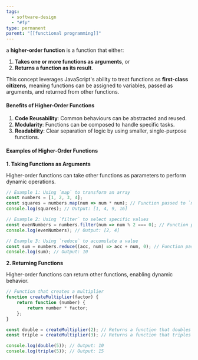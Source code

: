 ```yaml
---
tags:
  - software-design
  - "#fp"
type: permanent
parent: "[[functional programming]]"
---
```

a **higher-order function** is a function that either:

1. **Takes one or more functions as arguments**, or
2. **Returns a function as its result**.

This concept leverages JavaScript's ability to treat functions as **first-class citizens**, meaning functions can be assigned to variables, passed as arguments, and returned from other functions.


#### **Benefits of Higher-Order Functions**
1. **Code Reusability**: Common behaviours can be abstracted and reused.
2. **Modularity**: Functions can be composed to handle specific tasks.
3. **Readability**: Clear separation of logic by using smaller, single-purpose functions.


#### **Examples of Higher-Order Functions**

**1. Taking Functions as Arguments**

Higher-order functions can take other functions as parameters to perform dynamic operations.

```javascript
// Example 1: Using `map` to transform an array
const numbers = [1, 2, 3, 4];
const squares = numbers.map(num => num * num); // Function passed to `map`
console.log(squares); // Output: [1, 4, 9, 16]

// Example 2: Using `filter` to select specific values
const evenNumbers = numbers.filter(num => num % 2 === 0); // Function passed to `filter`
console.log(evenNumbers); // Output: [2, 4]

// Example 3: Using `reduce` to accumulate a value
const sum = numbers.reduce((acc, num) => acc + num, 0); // Function passed to `reduce`
console.log(sum); // Output: 10

```


 **2. Returning Functions**

Higher-order functions can return other functions, enabling dynamic behavior.

```javascript
// Function that creates a multiplier
function createMultiplier(factor) {
    return function (number) {
        return number * factor;
    };
}

const double = createMultiplier(2); // Returns a function that doubles
const triple = createMultiplier(3); // Returns a function that triples

console.log(double(5)); // Output: 10
console.log(triple(5)); // Output: 15

```


